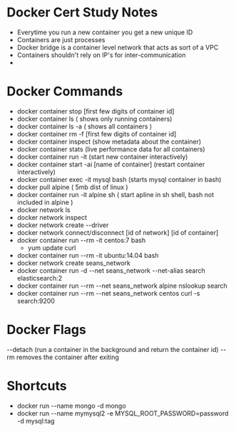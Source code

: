 # Docker Cert Study Notes

- Everytime you run a new container you get a new unique ID
- Containers are just processes
- Docker bridge is a container level network that acts as sort of a VPC
- Containers shouldn't rely on IP's for inter-communication
- 


# Docker Commands

- docker container stop [first few digits of container id]
- docker container ls ( shows only running containers)
- docker container ls -a ( shows all containers )
- docker container rm -f [first few digits of container id]
- docker container inspect (show metadata about the container)
- docker container stats (live performance data for all containers)
- docker container run -it (start new container interactively)
- docker container start -ai [name of container] (restart container interactively)
- docker container exec -it mysql bash (starts mysql container in bash)
- docker pull alpine ( 5mb dist of linux )
- docker container run -it alpine sh ( start apline in sh shell, bash not included in alpine )
- docker network ls
- docker network inspect
- docker network create --driver
- docker network connect/disconnect [id of network] [id of container]
- docker container run --rm -it centos:7 bash
  - yum update curl
- docker container run --rm -it ubuntu:14.04 bash
- docker network create seans_network
- docker container run -d --net seans_network --net-alias search elasticsearch:2
- docker container run --rm --net seans_network alpine nslookup search
- docker container run --rm --net seans_network centos curl -s search:9200

# Docker Flags

--detach (run a container in the background and return the container id)
--rm removes the container after exiting

# Shortcuts

- docker run --name mongo -d mongo
- docker run --name mymysql2 -e MYSQL_ROOT_PASSWORD=password -d mysql:tag
